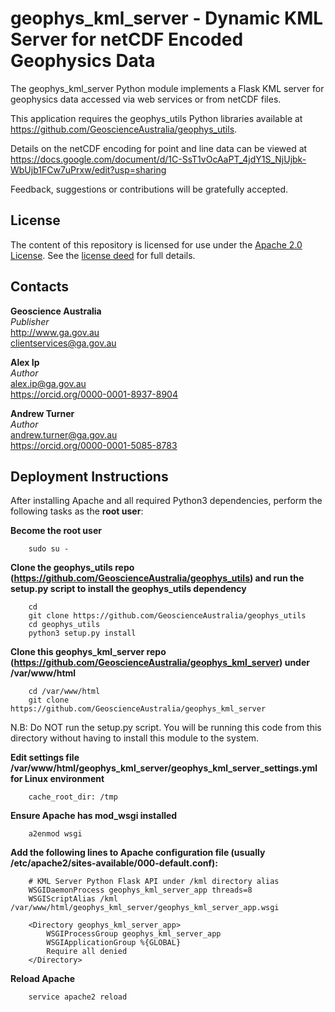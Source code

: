 # geophys\_kml\_server - Dynamic KML Server for netCDF Encoded Geophysics Data
The geophys\_kml\_server Python module implements a Flask KML server for geophysics data accessed via web services or from netCDF files.

This application requires the geophys\_utils Python libraries available at <https://github.com/GeoscienceAustralia/geophys_utils>.

Details on the netCDF encoding for point and line data can be viewed at <https://docs.google.com/document/d/1C-SsT1vOcAaPT_4jdY1S_NjUjbk-WbUjb1FCw7uPrxw/edit?usp=sharing>

Feedback, suggestions or contributions will be gratefully accepted.

## License
The content of this repository is licensed for use under the [Apache 2.0 License](http://www.apache.org/licenses/LICENSE-2.0). See the [license deed](https://github.com/GeoscienceAustralia/geophys_utils/blob/master/LICENSE) for full details.

## Contacts
**Geoscience Australia**  
*Publisher*  
<http://www.ga.gov.au>  
<clientservices@ga.gov.au>  

**Alex Ip**  
*Author*  
<alex.ip@ga.gov.au>  
<https://orcid.org/0000-0001-8937-8904>

**Andrew Turner**  
*Author*  
<andrew.turner@ga.gov.au>  
<https://orcid.org/0000-0001-5085-8783>

## Deployment Instructions
After installing Apache and all required Python3 dependencies, perform the following tasks as the __root user__:

**Become the root user**

        sudo su -
        
**Clone the geophys_utils repo (https://github.com/GeoscienceAustralia/geophys_utils) and run the setup.py script to install the geophys_utils dependency**

        cd
        git clone https://github.com/GeoscienceAustralia/geophys_utils
        cd geophys_utils
        python3 setup.py install

**Clone this geophys_kml_server repo (https://github.com/GeoscienceAustralia/geophys_kml_server) under /var/www/html**

        cd /var/www/html
        git clone https://github.com/GeoscienceAustralia/geophys_kml_server
N.B: Do NOT run the setup.py script. You will be running this code from this directory without having to install this module to the system.

**Edit settings file /var/www/html/geophys_kml_server/geophys_kml_server_settings.yml for Linux environment**

        cache_root_dir: /tmp

**Ensure Apache has mod_wsgi installed**

        a2enmod wsgi

**Add the following lines to Apache configuration file (usually /etc/apache2/sites-available/000-default.conf):**

        # KML Server Python Flask API under /kml directory alias
        WSGIDaemonProcess geophys_kml_server_app threads=8
        WSGIScriptAlias /kml /var/www/html/geophys_kml_server/geophys_kml_server_app.wsgi

        <Directory geophys_kml_server_app>
            WSGIProcessGroup geophys_kml_server_app
            WSGIApplicationGroup %{GLOBAL}
            Require all denied
        </Directory>

**Reload Apache**

        service apache2 reload
